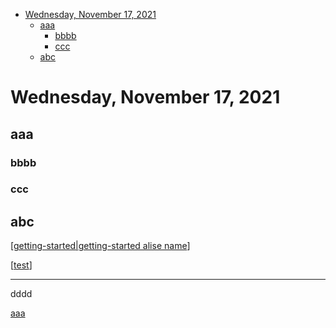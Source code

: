 - [Wednesday, November 17, 2021](#wednesday-november-17-2021)
  - [aaa](#aaa)
    - [bbbb](#bbbb)
    - [ccc](#ccc)
  - [abc](#abc)

# Wednesday, November 17, 2021

## aaa

### bbbb

### ccc

## abc

[[getting-started|getting-started alise name]]

[[test]]

-------------------
dddd

[//begin]: # "Autogenerated link references for markdown compatibility"
[getting-started|getting-started alise name]: ../getting-started "Getting Started"
[test]: ../test "A Test md"
[//end]: # "Autogenerated link references"

[aaa](./2021-11-17.md)